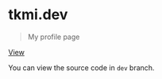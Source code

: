 # tkmi.dev

> My profile page

[View](https://tkmi.dev)

You can view the source code in `dev` branch.
